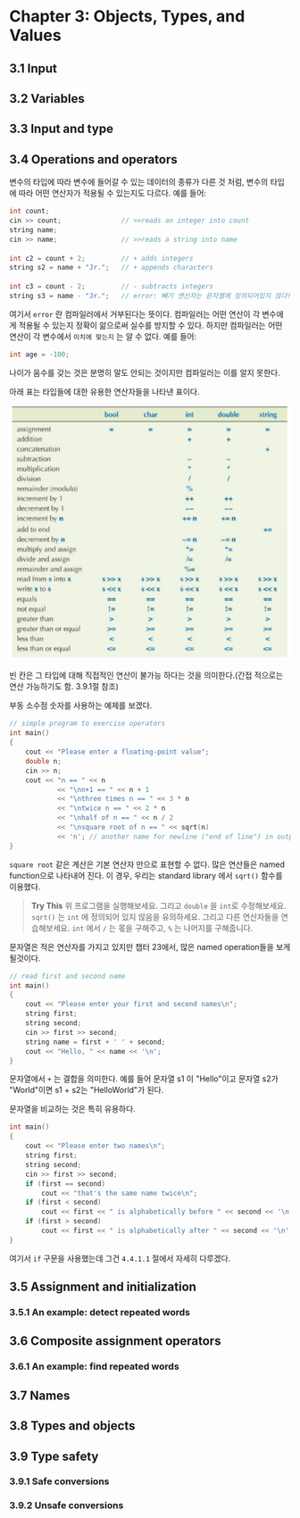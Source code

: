 # Chapter 3: Objects, Types, and Values 

## 3.1 Input

## 3.2 Variables

## 3.3 Input and type

## 3.4 Operations and operators

변수의 타입에 따라 변수에 들어갈 수 있는 데이터의 종류가 다른 것 처럼, 변수의 타입에 따라 어떤 연산자가 적용될 수 있는지도 다르다. 예를 들어:

```cpp
int count;
cin >> count;               // >>reads an integer into count
string name;
cin >> name;                // >>reads a string into name

int c2 = count + 2;         // + adds integers
string s2 = name + "Jr.";   // + appends characters

int c3 = count - 2;         // - subtracts integers
string s3 = name - "Jr.";   // error: 빼기 연산자는 문자열에 정의되어있지 않다!
``` 

여기서 `error` 란 컴파일러에서 거부된다는 뜻이다. 컴파일러는 어떤 연산이 각 변수에게 적용될 수 있는지 정확이 앎으로써 실수를 방지할 수 있다. 하지만 컴파일러는 어떤 연산이 각 변수에서 `이치에 맞는지` 는 알 수 없다. 예를 들어:

```cpp
int age = -100;
```

나이가 음수를 갖는 것은 분명히 말도 안되는 것이지만 컴파일러는 이를 알지 못한다. 

아래 표는 타입들에 대한 유용한 연산자들을 나타낸 표이다.

![연산자 표](/wiki/images/ch03/operations.PNG)

빈 칸은 그 타입에 대해 직접적인 연산이 불가능 하다는 것을 의미한다.(간접 적으로는 연산 가능하기도 함. 3.9.1절 참조) 

부동 소수점 숫자를 사용하는 예제를 보겠다.

```cpp
// simple program to exercise operators
int main()
{
    cout << "Please enter a floating-point value";
    double n;
    cin >> n;
    cout << "n == " << n
		    << "\nn+1 == " << n + 1
		    << "\nthree times n == " << 3 * n
		    << "\ntwice n == " << 2 * n 
		    << "\nhalf of n == " << n / 2
		    << "\nsquare root of n == " << sqrt(n)
		    << 'n'; // another name for newline ("end of line") in output
}
```

`square root` 같은 계산은 기본 연산자 만으로 표현할 수 없다. 많은 연산들은 named function으로 나타내어 진다. 이 경우, 우리는 standard library 에서 `sqrt()` 함수를 이용했다. 

> **Try This**
> 위 프로그램을 실행해보세요. 그리고 `double` 을 `int`로 수정해보세요. `sqrt()` 는 `int` 에 정의되어 있지 않음을 유의하세요. 그리고 다른 연산자들을 연습해보세요. `int` 에서 `/` 는 몫을 구해주고, `%` 는 나머지를 구해줍니다. 

문자열은 적은 연산자를 가지고 있지만 챕터 23에서, 많은 named operation들을 보게 될것이다. 

```cpp
// read first and second name
int main() 
{
    cout << "Please enter your first and second names\n";
    string first;
    string second;
    cin >> first >> second;
    string name = first + ' ' + second;
    cout << "Hello, " << name << '\n';
}
```

문자열에서 `+` 는 결합을 의미한다. 예를 들어 문자열 s1 이 "Hello"이고 문자열 s2가 "World"이면 s1 + s2는 "HelloWorld"가 된다. 

문자열을 비교하는 것은 특히 유용하다.

```cpp
int main()
{
    cout << "Please enter two names\n";
    string first;
    string second;
    cin >> first >> second;
    if (first == second)
        cout << "that's the same name twice\n";
    if (first < second)
        cout << first << " is alphabetically before " << second << '\n';
    if (first > second)
        cout << first << " is alphabetically after " << second << '\n';
}
```

여기서 `if` 구문을 사용했는데 그건 `4.4.1.1` 절에서 자세히 다루겠다.

## 3.5 Assignment and initialization

### 3.5.1 An example: detect repeated words

## 3.6 Composite assignment operators

### 3.6.1 An example: find repeated words 

## 3.7 Names

## 3.8 Types and objects

## 3.9 Type safety 

### 3.9.1 Safe conversions

### 3.9.2 Unsafe conversions
